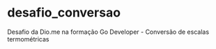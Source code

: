 # desafio_conversao
Desafio da Dio.me na formação Go Developer - Conversão de escalas termométricas
